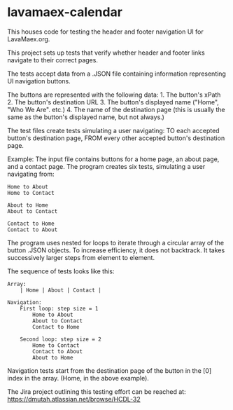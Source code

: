 # lavamaex-calendar
This houses code for testing the header and footer navigation UI for LavaMaex.org.

This project sets up tests that verify whether header and footer links navigate to their correct pages. 

The tests accept data from a .JSON file containing information representing UI navigation buttons.

The buttons are represented with the following data:
    1. The button's xPath
    2. The button's destination URL
    3. The button's displayed name ("Home", "Who We Are". etc.)
    4. The name of the destination page (this is usually the same as the button's displayed name, 
           but not always.)

The test files create tests simulating a user navigating:
    TO each accepted button's destination page, 
    FROM every other accepted button's destination page.

Example: 
The input file contains buttons for a home page, an about page, and a contact page. 
The program creates six tests, simulating a user navigating from:

    Home to About
    Home to Contact 

    About to Home
    About to Contact

    Contact to Home
    Contact to About


The program uses nested for loops to iterate through a circular array of the button .JSON objects.
To increase efficiency, it does not backtrack. It takes successively larger steps from element
to element. 

The sequence of tests looks like this:

    Array:
        | Home | About | Contact |

    Navigation:
        First loop: step size = 1
            Home to About
            About to Contact
            Contact to Home

        Second loop: step size = 2
            Home to Contact
            Contact to About
            About to Home
        

Navigation tests start from the destination page of the button in the [0] index 
in the array. (Home, in the above example).

The Jira project outlining this testing effort can be reached at:
https://dmutah.atlassian.net/browse/HCDL-32
